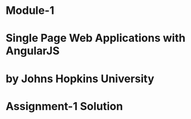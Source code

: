 # Module-1
# Single Page Web Applications with AngularJS
# by Johns Hopkins University
# Assignment-1 Solution

